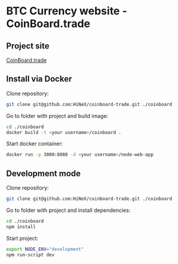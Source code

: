 BTC Currency website - CoinBoard.trade
==================================

## Project site
[CoinBoard.trade](https://coinboard.trade)

## Install via Docker
Clone repository:<br />
```bash
git clone git@github.com:HiNeX/coinboard-trade.git ./coinboard
```
Go to folder with project and build image:<br />
```bash
cd ./coinboard
docker build -t <your username>/coinboard .
```
Start docker container:<br />
```bash
docker run -p 3000:8080 -d <your username>/node-web-app
```

## Development mode
Clone repository:<br />
```bash
git clone git@github.com:HiNeX/coinboard-trade.git ./coinboard
```
Go to folder with project and install dependencies:<br />
```bash
cd ./coinboard
npm install
```
Start project:<br />
```bash
export NODE_ENV="development"
npm run-script dev
```
